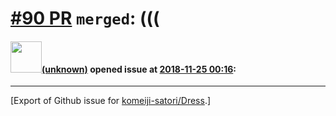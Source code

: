 # [\#90 PR](https://github.com/komeiji-satori/Dress/pull/90) `merged`: (((

#### <img src="(unknown)" width="50">[(unknown)]((unknown)) opened issue at [2018-11-25 00:16](https://github.com/komeiji-satori/Dress/pull/90):






-------------------------------------------------------------------------------



[Export of Github issue for [komeiji-satori/Dress](https://github.com/komeiji-satori/Dress).]
